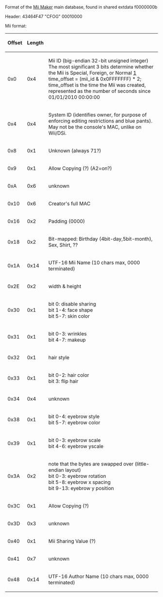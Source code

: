 Format of the [Mii Maker](Mii_Maker "wikilink") main database, found in
shared extdata f0000000b

Header: 43464F47 "CFOG" 00010000

Mii format:

<table>
<thead>
<tr class="header">
<th><p>Offset</p></th>
<th><p>Length</p></th>
<th></th>
</tr>
</thead>
<tbody>
<tr class="odd">
<td><p>0x0</p></td>
<td><p>0x4</p></td>
<td><p>Mii ID (big-endian 32-bit unsigned integer)<br />
The most significant 3 bits determine whether the Mii is Special,
Foreign, or Normal <a
href="http://www.davidhawley.co.uk/special-miis-gold-pants-and-creating.aspx">1</a><br />
time_offset = (mii_id &amp; 0x0FFFFFFF) * 2;<br />
time_offset is the time the Mii was created, represented as the number
of seconds since 01/01/2010 00:00:00</p></td>
</tr>
<tr class="even">
<td><p>0x4</p></td>
<td><p>0x4</p></td>
<td><p>System ID (identifies owner, for purpose of enforcing editing
restrictions and blue pants). May not be the console's MAC, unlike on
Wii/DSi.</p></td>
</tr>
<tr class="odd">
<td><p>0x8</p></td>
<td><p>0x1</p></td>
<td><p>Unknown (always 71?)</p></td>
</tr>
<tr class="even">
<td><p>0x9</p></td>
<td><p>0x1</p></td>
<td><p>Allow Copying (?) (A2=on?)</p></td>
</tr>
<tr class="odd">
<td><p>0xA</p></td>
<td><p>0x6</p></td>
<td><p>unknown</p></td>
</tr>
<tr class="even">
<td><p>0x10</p></td>
<td><p>0x6</p></td>
<td><p>Creator's full MAC</p></td>
</tr>
<tr class="odd">
<td><p>0x16</p></td>
<td><p>0x2</p></td>
<td><p>Padding (0000)</p></td>
</tr>
<tr class="even">
<td><p>0x18</p></td>
<td><p>0x2</p></td>
<td><p>Bit-mapped: Birthday (4bit-day,5bit-month), Sex, Shirt,
??</p></td>
</tr>
<tr class="odd">
<td><p>0x1A</p></td>
<td><p>0x14</p></td>
<td><p>UTF-16 Mii Name (10 chars max, 0000 terminated)</p></td>
</tr>
<tr class="even">
<td><p>0x2E</p></td>
<td><p>0x2</p></td>
<td><p>width &amp; height</p></td>
</tr>
<tr class="odd">
<td><p>0x30</p></td>
<td><p>0x1</p></td>
<td><p>bit 0: disable sharing<br />
bit 1-4: face shape<br />
bit 5-7: skin color</p></td>
</tr>
<tr class="even">
<td><p>0x31</p></td>
<td><p>0x1</p></td>
<td><p>bit 0-3: wrinkles<br />
bit 4-7: makeup</p></td>
</tr>
<tr class="odd">
<td><p>0x32</p></td>
<td><p>0x1</p></td>
<td><p>hair style</p></td>
</tr>
<tr class="even">
<td><p>0x33</p></td>
<td><p>0x1</p></td>
<td><p>bit 0-2: hair color<br />
bit 3: flip hair</p></td>
</tr>
<tr class="odd">
<td><p>0x34</p></td>
<td><p>0x4</p></td>
<td><p>unknown</p></td>
</tr>
<tr class="even">
<td><p>0x38</p></td>
<td><p>0x1</p></td>
<td><p>bit 0-4: eyebrow style<br />
bit 5-7: eyebrow color</p></td>
</tr>
<tr class="odd">
<td><p>0x39</p></td>
<td><p>0x1</p></td>
<td><p>bit 0-3: eyebrow scale<br />
bit 4-6: eyebrow yscale</p></td>
</tr>
<tr class="even">
<td><p>0x3A</p></td>
<td><p>0x2</p></td>
<td><p>note that the bytes are swapped over (little-endian layout)<br />
bit 0-3: eyebrow rotation<br />
bit 5-8: eyebrow x spacing<br />
bit 9-13: eyebrow y position</p></td>
</tr>
<tr class="odd">
<td><p>0x3C</p></td>
<td><p>0x1</p></td>
<td><p>Allow Copying (?)</p></td>
</tr>
<tr class="even">
<td><p>0x3D</p></td>
<td><p>0x3</p></td>
<td><p>unknown</p></td>
</tr>
<tr class="odd">
<td><p>0x40</p></td>
<td><p>0x1</p></td>
<td><p>Mii Sharing Value (?)</p></td>
</tr>
<tr class="even">
<td><p>0x41</p></td>
<td><p>0x7</p></td>
<td><p>unknown</p></td>
</tr>
<tr class="odd">
<td><p>0x48</p></td>
<td><p>0x14</p></td>
<td><p>UTF-16 Author Name (10 chars max, 0000 terminated)</p></td>
</tr>
</tbody>
</table>